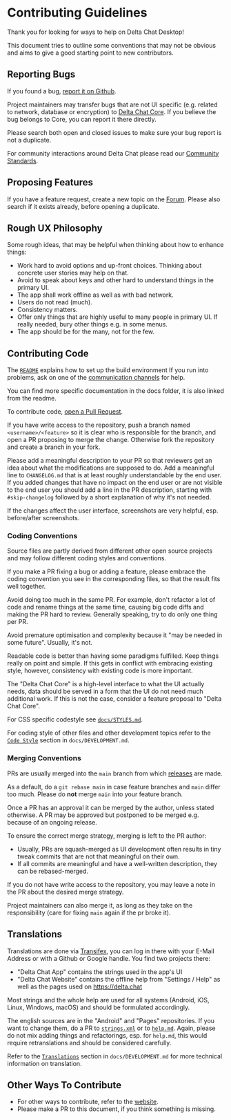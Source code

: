 # Contributing Guidelines

Thank you for looking for ways to help on Delta Chat Desktop!

This document tries to outline some conventions that may not be obvious
and aims to give a good starting point to new contributors.

## Reporting Bugs

If you found a bug, [report it on Github](https://github.com/deltachat/deltachat-desktop/issues).

Project maintainers may transfer bugs that are not UI specific
(e.g. related to network, database or encryption)
to [Delta Chat Core](https://github.com/deltachat/deltachat-core-rust/issues).
If you believe the bug belongs to Core, you can report it there directly.

Please search both open and closed issues to make sure your bug report is not a duplicate.

For community interactions around Delta Chat
please read our [Community Standards](https://delta.chat/en/community-standards).

## Proposing Features

If you have a feature request,
create a new topic on the [Forum](https://support.delta.chat/c/features/6).
Please also search if it exists already, before opening a duplicate.

## Rough UX Philosophy

Some rough ideas, that may be helpful when thinking about how to enhance things:

- Work hard to avoid options and up-front choices.
  Thinking about concrete user stories may help on that.
- Avoid to speak about keys and other hard to understand things in the primary UI.
- The app shall work offline as well as with bad network.
- Users do not read (much).
- Consistency matters.
- Offer only things that are highly useful to many people in primary UI.
  If really needed, bury other things e.g. in some menus.
- The app should be for the many, not for the few.

## Contributing Code

The [`README`](./README.md) explains how to set up the build environment
If you run into problems,
ask on one of the [communication channels](https://delta.chat/contribute) for help.

You can find more specific documentation in the docs folder, it is also linked from the readme.

To contribute code,
[open a Pull Request](https://github.com/deltachat/deltachat-ios/pulls).

If you have write access to the repository,
push a branch named `<username>/<feature>`
so it is clear who is responsible for the branch,
and open a PR proposing to merge the change.
Otherwise fork the repository and create a branch in your fork.

Please add a meaningful description to your PR
so that reviewers get an idea about what the modifications are supposed to do.
Add a meaningful line to `CHANGELOG.md` that is at least roughly understandable by the end user.
If you added changes that have no impact on the end user or are not visible to the end user
you should add a line in the PR description, starting with `#skip-changelog` followed by a
short explanation of why it's not needed.

If the changes affect the user interface,
screenshots are very helpful,
esp. before/after screenshots.

### Coding Conventions

Source files are partly derived from different other open source projects
and may follow different coding styles and conventions.

If you make a PR fixing a bug or adding a feature,
please embrace the coding convention you see in the corresponding files,
so that the result fits well together.

Avoid doing too much in the same PR. For example, don't refactor a lot of
code and rename things at the same time, causing big code diffs and making
the PR hard to review. Generally speaking, try to do only one thing per PR.

Avoid premature optimisation
and complexity because it "may be needed in some future".
Usually, it's not.

Readable code is better than having some paradigms fulfilled.
Keep things really on point and simple.
If this gets in conflict with embracing existing style, however,
consistency with existing code is more important.

The "Delta Chat Core" is a high-level interface to what the UI actually needs,
data should be served in a form that the UI do not need much additional work.
If this is not the case, consider a feature proposal to "Delta Chat Core".

For CSS specific codestyle see [`docs/STYLES.md`](./docs/STYLES.md).

For coding style of other files and other development topics refer to
the [`Code Style`](docs/DEVELOPMENT.md#code-style) section in `docs/DEVELOPMENT.md`.

### Merging Conventions

PRs are usually merged into the `main` branch from which [releases](./RELEASE.md) are made.

As a default, do a `git rebase main` in case feature branches and `main` differ too much.
Please do **not** merge `main` into your feature branch.

Once a PR has an approval it can be merged by the author, unless stated otherwise.
A PR may be approved but postponed to be merged e.g. because of an ongoing release.

To ensure the correct merge strategy, merging is left to the PR author:

- Usually, PRs are squash-merged
  as UI development often results in tiny tweak commits that are not that meaningful on their own.
- If all commits are meaningful and have a well-written description,
  they can be rebased-merged.

If you do not have write access to the repository,
you may leave a note in the PR about the desired merge strategy.

Project maintainers can also merge it, as long as they take on the responsibility
(care for fixing `main` again if the pr broke it).

## Translations

Translations are done via [Transifex](https://explore.transifex.com/delta-chat/),
you can log in there with your E-Mail Address or with a Github or Google handle.
You find two projects there:

- "Delta Chat App" contains the strings used in the app's UI
- "Delta Chat Website" contains the offline help from "Settings / Help"
  as well as the pages used on <https://delta.chat>

Most strings and the whole help are used for all systems
(Android, iOS, Linux, Windows, macOS)
and should be formulated accordingly.

The english sources are in the "Android" and "Pages" repositories.
If you want to change them,
do a PR to [`strings.xml`](https://github.com/deltachat/deltachat-android/blob/main/res/values/strings.xml)
or to [`help.md`](https://github.com/deltachat/deltachat-pages/blob/master/en/help.md).
Again, please do not mix adding things and refactorings, esp. for `help.md`,
this would require retranslations and should be considered carefully.

Refer to the [`Translations`](docs/DEVELOPMENT.md#translations) section in `docs/DEVELOPMENT.md`
for more technical information on translation.

## Other Ways To Contribute

- For other ways to contribute, refer to the [website](https://delta.chat/contribute).
- Please make a PR to this document, if you think something is missing.
